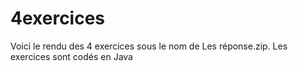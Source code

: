 # 4exercices
Voici le rendu des 4 exercices sous le nom de Les réponse.zip. Les exercices sont codés en Java

